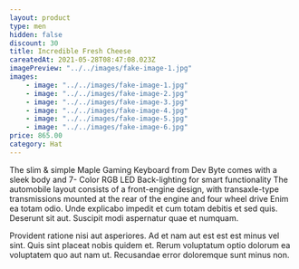 ```yaml
---
layout: product
type: men
hidden: false
discount: 30
title: Incredible Fresh Cheese
careatedAt: 2021-05-28T08:47:08.023Z
imagePreview: "../../images/fake-image-1.jpg"
images:
    - image: "../../images/fake-image-1.jpg"
    - image: "../../images/fake-image-2.jpg"
    - image: "../../images/fake-image-3.jpg"
    - image: "../../images/fake-image-4.jpg"
    - image: "../../images/fake-image-5.jpg"
    - image: "../../images/fake-image-6.jpg"
price: 865.00
category: Hat
---
```

The slim & simple Maple Gaming Keyboard from Dev Byte comes with a sleek body and 7- Color RGB LED Back-lighting for smart functionality
The automobile layout consists of a front-engine design, with transaxle-type transmissions mounted at the rear of the engine and four wheel drive
Enim ea totam odio. Unde explicabo impedit et cum totam debitis et sed quis. Deserunt sit aut. Suscipit modi aspernatur quae et numquam.
 Provident ratione nisi aut asperiores. Ad et nam aut est est est minus vel sint. Quis sint placeat nobis quidem et. Rerum voluptatum optio dolorum ea voluptatem quo aut nam ut. Recusandae error doloremque sunt minus non.
